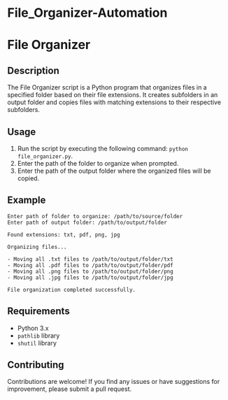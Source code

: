 # File_Organizer-Automation


# File Organizer

## Description

The File Organizer script is a Python program that organizes files in a specified folder based on their file extensions. It creates subfolders in an output folder and copies files with matching extensions to their respective subfolders.

## Usage

1. Run the script by executing the following command: `python file_organizer.py`.
2. Enter the path of the folder to organize when prompted.
3. Enter the path of the output folder where the organized files will be copied.

## Example

```
Enter path of folder to organize: /path/to/source/folder
Enter path of output folder: /path/to/output/folder

Found extensions: txt, pdf, png, jpg

Organizing files...

- Moving all .txt files to /path/to/output/folder/txt
- Moving all .pdf files to /path/to/output/folder/pdf
- Moving all .png files to /path/to/output/folder/png
- Moving all .jpg files to /path/to/output/folder/jpg

File organization completed successfully.
```

## Requirements

- Python 3.x
- `pathlib` library
- `shutil` library

## Contributing

Contributions are welcome! If you find any issues or have suggestions for improvement, please submit a pull request.


